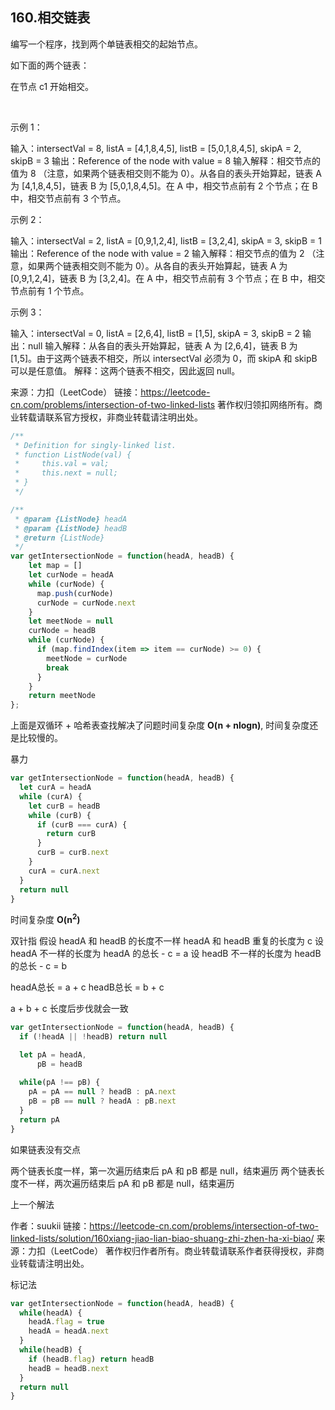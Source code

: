 ## 160.相交链表

编写一个程序，找到两个单链表相交的起始节点。

如下面的两个链表：



在节点 c1 开始相交。

 

示例 1：



输入：intersectVal = 8, listA = [4,1,8,4,5], listB = [5,0,1,8,4,5], skipA = 2, skipB = 3
输出：Reference of the node with value = 8
输入解释：相交节点的值为 8 （注意，如果两个链表相交则不能为 0）。从各自的表头开始算起，链表 A 为 [4,1,8,4,5]，链表 B 为 [5,0,1,8,4,5]。在 A 中，相交节点前有 2 个节点；在 B 中，相交节点前有 3 个节点。
 

示例 2：



输入：intersectVal = 2, listA = [0,9,1,2,4], listB = [3,2,4], skipA = 3, skipB = 1
输出：Reference of the node with value = 2
输入解释：相交节点的值为 2 （注意，如果两个链表相交则不能为 0）。从各自的表头开始算起，链表 A 为 [0,9,1,2,4]，链表 B 为 [3,2,4]。在 A 中，相交节点前有 3 个节点；在 B 中，相交节点前有 1 个节点。
 

示例 3：



输入：intersectVal = 0, listA = [2,6,4], listB = [1,5], skipA = 3, skipB = 2
输出：null
输入解释：从各自的表头开始算起，链表 A 为 [2,6,4]，链表 B 为 [1,5]。由于这两个链表不相交，所以 intersectVal 必须为 0，而 skipA 和 skipB 可以是任意值。
解释：这两个链表不相交，因此返回 null。
 

来源：力扣（LeetCode）
链接：https://leetcode-cn.com/problems/intersection-of-two-linked-lists
著作权归领扣网络所有。商业转载请联系官方授权，非商业转载请注明出处。

```js
/**
 * Definition for singly-linked list.
 * function ListNode(val) {
 *     this.val = val;
 *     this.next = null;
 * }
 */

/**
 * @param {ListNode} headA
 * @param {ListNode} headB
 * @return {ListNode}
 */
var getIntersectionNode = function(headA, headB) {
    let map = []
    let curNode = headA
    while (curNode) {
      map.push(curNode)
      curNode = curNode.next
    }
    let meetNode = null
    curNode = headB
    while (curNode) {
      if (map.findIndex(item => item == curNode) >= 0) {
        meetNode = curNode
        break
      }
    }
    return meetNode
};
```

上面是双循环 + 哈希表查找解决了问题时间复杂度 **O(n + nlogn)**, 时间复杂度还是比较慢的。

暴力
```js
var getIntersectionNode = function(headA, headB) {
  let curA = headA
  while (curA) {
    let curB = headB
    while (curB) {
      if (curB === curA) {
        return curB
      }
      curB = curB.next
    }
    curA = curA.next
  }
  return null
}
```
时间复杂度 **O(n<sup>2</sup>)**


双针指
假设 headA 和 headB 的长度不一样
headA 和 headB 重复的长度为 c
设 headA 不一样的长度为 headA 的总长 - c = a
设 headB 不一样的长度为 headB 的总长 - c = b

headA总长 = a + c
headB总长 = b + c

a + b + c 长度后步伐就会一致

```js
var getIntersectionNode = function(headA, headB) {
  if (!headA || !headB) return null

  let pA = headA,
      pB = headB
  
  while(pA !== pB) {
    pA = pA == null ? headB : pA.next
    pB = pB == null ? headA : pB.next
  }
  return pA
}
```

如果链表没有交点

两个链表长度一样，第一次遍历结束后 pA 和 pB 都是 null，结束遍历
两个链表长度不一样，两次遍历结束后 pA 和 pB 都是 null，结束遍历

上一个解法

作者：suukii
链接：https://leetcode-cn.com/problems/intersection-of-two-linked-lists/solution/160xiang-jiao-lian-biao-shuang-zhi-zhen-ha-xi-biao/
来源：力扣（LeetCode）
著作权归作者所有。商业转载请联系作者获得授权，非商业转载请注明出处。


标记法

```js
var getIntersectionNode = function(headA, headB) {
  while(headA) {
    headA.flag = true
    headA = headA.next
  }
  while(headB) {
    if (headB.flag) return headB
    headB = headB.next
  }
  return null
}
```

